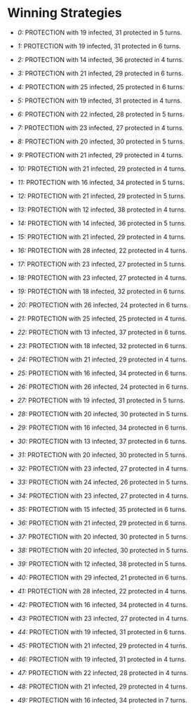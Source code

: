# Winning Strategies

* _0:_ PROTECTION with 19 infected, 31 protected in 5 turns.


* _1:_ PROTECTION with 19 infected, 31 protected in 6 turns.


* _2:_ PROTECTION with 14 infected, 36 protected in 4 turns.


* _3:_ PROTECTION with 21 infected, 29 protected in 6 turns.


* _4:_ PROTECTION with 25 infected, 25 protected in 6 turns.


* _5:_ PROTECTION with 19 infected, 31 protected in 4 turns.


* _6:_ PROTECTION with 22 infected, 28 protected in 5 turns.


* _7:_ PROTECTION with 23 infected, 27 protected in 4 turns.


* _8:_ PROTECTION with 20 infected, 30 protected in 5 turns.


* _9:_ PROTECTION with 21 infected, 29 protected in 4 turns.


* _10:_ PROTECTION with 21 infected, 29 protected in 4 turns.


* _11:_ PROTECTION with 16 infected, 34 protected in 5 turns.


* _12:_ PROTECTION with 21 infected, 29 protected in 5 turns.


* _13:_ PROTECTION with 12 infected, 38 protected in 4 turns.


* _14:_ PROTECTION with 14 infected, 36 protected in 5 turns.


* _15:_ PROTECTION with 21 infected, 29 protected in 4 turns.


* _16:_ PROTECTION with 28 infected, 22 protected in 4 turns.


* _17:_ PROTECTION with 23 infected, 27 protected in 5 turns.


* _18:_ PROTECTION with 23 infected, 27 protected in 4 turns.


* _19:_ PROTECTION with 18 infected, 32 protected in 6 turns.


* _20:_ PROTECTION with 26 infected, 24 protected in 6 turns.


* _21:_ PROTECTION with 25 infected, 25 protected in 4 turns.


* _22:_ PROTECTION with 13 infected, 37 protected in 6 turns.


* _23:_ PROTECTION with 18 infected, 32 protected in 6 turns.


* _24:_ PROTECTION with 21 infected, 29 protected in 4 turns.


* _25:_ PROTECTION with 16 infected, 34 protected in 6 turns.


* _26:_ PROTECTION with 26 infected, 24 protected in 6 turns.


* _27:_ PROTECTION with 19 infected, 31 protected in 5 turns.


* _28:_ PROTECTION with 20 infected, 30 protected in 5 turns.


* _29:_ PROTECTION with 16 infected, 34 protected in 6 turns.


* _30:_ PROTECTION with 13 infected, 37 protected in 6 turns.


* _31:_ PROTECTION with 20 infected, 30 protected in 5 turns.


* _32:_ PROTECTION with 23 infected, 27 protected in 4 turns.


* _33:_ PROTECTION with 24 infected, 26 protected in 5 turns.


* _34:_ PROTECTION with 23 infected, 27 protected in 4 turns.


* _35:_ PROTECTION with 15 infected, 35 protected in 6 turns.


* _36:_ PROTECTION with 21 infected, 29 protected in 6 turns.


* _37:_ PROTECTION with 20 infected, 30 protected in 5 turns.


* _38:_ PROTECTION with 20 infected, 30 protected in 5 turns.


* _39:_ PROTECTION with 12 infected, 38 protected in 5 turns.


* _40:_ PROTECTION with 29 infected, 21 protected in 6 turns.


* _41:_ PROTECTION with 28 infected, 22 protected in 4 turns.


* _42:_ PROTECTION with 16 infected, 34 protected in 4 turns.


* _43:_ PROTECTION with 23 infected, 27 protected in 4 turns.


* _44:_ PROTECTION with 19 infected, 31 protected in 6 turns.


* _45:_ PROTECTION with 21 infected, 29 protected in 4 turns.


* _46:_ PROTECTION with 19 infected, 31 protected in 4 turns.


* _47:_ PROTECTION with 22 infected, 28 protected in 4 turns.


* _48:_ PROTECTION with 21 infected, 29 protected in 4 turns.


* _49:_ PROTECTION with 16 infected, 34 protected in 7 turns.


